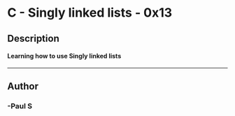 # C - Singly linked lists - 0x13 
## Description 
#### Learning how to use Singly linked lists
 --- 
## Author 
### -Paul S